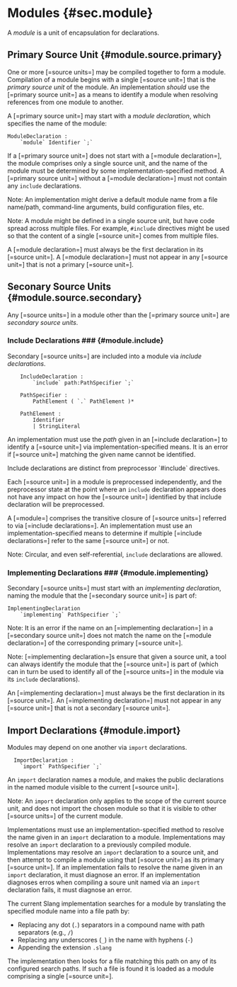 Modules {#sec.module}
=======

A <dfn>module</dfn> is a unit of encapsulation for declarations.

Primary Source Unit {#module.source.primary}
-------------------

One or more [=source units=] may be compiled together to form a module.
Compilation of a module begins with a single [=source unit=] that is the <dfn>primary source unit</dfn> of the module.
An implementation *should* use the [=primary source unit=] as a means to identify a module when resolving references from one module to another.

A [=primary source unit=] may start with a <dfn>module declaration</dfn>, which specifies the name of the module:

```.syntax
ModuleDeclaration :
    `module` Identifier `;`
```

If a [=primary source unit=] does not start with a [=module declaration=], the module comprises only a single source unit, and the name of the module must be determined by some implementation-specified method.
A [=primary source unit=] without a [=module declaration=] must not contain any `include` declarations.

Note: An implementation might derive a default module name from a file name/path, command-line arguments, build configuration files, etc.

Note: A module might be defined in a single source unit, but have code spread across multiple files.
For example, `#include` directives might be used so that the content of a single [=source unit=] comes from multiple files.

A [=module declaration=] must always be the first declaration in its [=source unit=].
A [=module declaration=] must not appear in any [=source unit=] that is not a primary [=source unit=].

Seconary Source Units {#module.source.secondary}
---------------------

Any [=source units=] in a module other than the [=primary source unit=] are <dfn>secondary source units</dfn>.

### Include Declarations ### {#module.include}

Secondary [=source units=] are included into a module via <dfn>include declarations</dfn>.

```.syntax
    IncludeDeclaration :
        `include` path:PathSpecifier `;`

    PathSpecifier :
        PathElement ( `.` PathElement )*

    PathElement :
        Identifier
        | StringLiteral
```

An implementation must use the _path_ given in an [=include declaration=] to identify a [=source unit=] via implementation-specified means.
It is an error if [=source unit=] matching the given name cannot be identified.

<div class=note>
Include declarations are distinct from preprocessor `#include` directives.

Each [=source unit=] in a module is preprocessed independently, and the preprocessor state at the point where an `include` declaration appears does not have any impact on how the [=source unit=] identified by that include declaration will be preprocessed.
</div>

A [=module=] comprises the transitive closure of [=source units=] referred to via [=include declarations=].
An implementation must use an implementation-specified means to determine if multiple [=include declarations=] refer to the same [=source unit=] or not.

Note: Circular, and even self-referential, `include` declarations are allowed.

### Implementing Declarations ### {#module.implementing}

Secondary [=source units=] must start with an <dfn>implementing declaration</dfn>, naming the module that the [=secondary source unit=] is part of:

```.syntax
ImplementingDeclaration
    `implementing` PathSpecifier `;`
```

Note: It is an error if the name on an [=implementing declaration=] in a [=secondary source unit=] does not match the name on the [=module declaration=] of the corresponding primary [=source unit=].

Note: [=implementing declaration=]s ensure that given a source unit, a tool can always identify the module that the [=source unit=] is part of (which can in turn be used to identify all of the [=source units=] in the module via its `include` declarations).

An [=implementing declaration=] must always be the first declaration in its [=source unit=].
An [=implementing declaration=] must not appear in any [=source unit=] that is not a secondary [=source unit=].


Import Declarations {#module.import}
-------------------

Modules may depend on one another via `import` declarations.

```.syntax
  ImportDeclaration :
    `import` PathSpecifier `;`
```

An `import` declaration names a module, and makes the public declarations in the named module visible to the current [=source unit=].

Note: An `import` declaration only applies to the scope of the current source unit, and does not import the chosen module so that it is visible to other [=source units=] of the current module.

Implementations must use an implementation-specified method to resolve the name given in an `import` declaration to a module.
Implementations may resolve an `import` declaration to a previously compiled module.
Implementations may resolve an `import` declaration to a source unit, and then attempt to compile a module using that [=source unit=] as its primary [=source unit=].
If an implementation fails to resolve the name given in an `import` declaration, it must diagnose an error.
If an implementation diagnoses erros when compiling a soure unit named via an `import` declaration fails, it must diagnose an error.

<div class=note>
The current Slang implementation searches for a module by translating the specified module name into a file path by:

* Replacing any dot (`.`) separators in a compound name with path separators (e.g., `/`)
* Replacing any underscores (`_`) in the name with hyphens (`-`)
* Appending the extension `.slang`

The implementation then looks for a file matching this path on any of its configured search paths.
If such a file is found it is loaded as a module comprising a single [=source unit=].
</div>




























